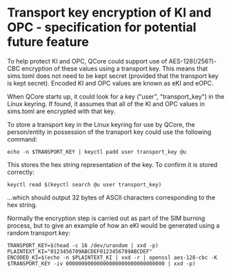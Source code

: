# Transport key encryption of KI and OPC - specification for potential future feature 

To help protect KI and OPC, QCore could support use of AES-128(/256?)-CBC encryption of these values 
using a transport key.  This means that sims.toml does not need to be kept secret
(provided that the transport key is kept secret).  Encoded KI and OPC values are known as eKI and eOPC.

When QCore starts up, it could look for a key ("user", "transport_key") in the Linux keyring.
If found, it assumes that all of the KI and OPC values in sims.toml are encrypted with that key. 

To store a transport key in the Linux keyring for use by QCore, the person/entity in possession of 
the transport key could use the following command:
```
echo -n $TRANSPORT_KEY | keyctl padd user transport_key @u
``` 

This stores the hex string representation of the key.  To confirm it is stored correctly:
```
keyctl read $(keyctl search @u user transport_key)
```
...which should output 32 bytes of ASCII characters corresponding to the hex string.

Normally the encryption step is carried out as part of the SIM burning process, but
to give an example of how an eKI would be generated using a random transport key:
```
TRANSPORT_KEY=$(head -c 16 /dev/urandom | xxd -p)  
PLAINTEXT_KI="0123456789ABCDEF0123456789ABCDEF"
ENCODED_KI=$(echo -n $PLAINTEXT_KI | xxd -r | openssl aes-128-cbc -K $TRANSPORT_KEY -iv 00000000000000000000000000000000 | xxd -p) 
```